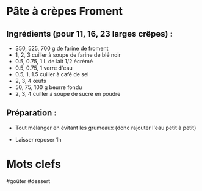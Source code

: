 Pâte à crèpes Froment
=================

Ingrédients (pour 11, 16, 23 larges crêpes) :
----------------------------

- 350, 525, 700 g de farine de froment
- 1, 2, 3 cuiller à soupe de farine de blé noir
- 0.5, 0.75, 1 L de lait 1/2 écrémé
- 0.5, 0.75, 1 verre d'eau
- 0.5, 1, 1.5 cuiller à café de sel
- 2, 3, 4 œufs
- 50, 75, 100 g beurre fondu
- 2, 3, 4 cuiller à soupe de sucre en poudre

Préparation :
-------------

* Tout mélanger en évitant les grumeaux (donc rajouter l'eau petit à petit)

* Laisser reposer 1h

Mots clefs
==========

#goûter
#dessert


